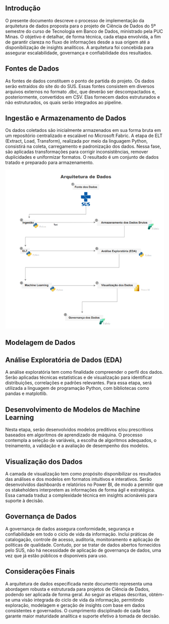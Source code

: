 ## **Introdução**

O presente documento descreve o processo de implementação da arquitetura de dados proposta para o projeto de Ciência de Dados do 5º semestre do curso de Tecnologia em Banco de Dados, ministrado pela PUC Minas. O objetivo é detalhar, de forma técnica, cada etapa envolvida, a fim de garantir clareza no fluxo de informações desde a sua origem até a disponibilização de insights analíticos. A arquitetura foi concebida para assegurar escalabilidade, governança e confiabilidade dos resultados.

## **Fontes de Dados**

As fontes de dados constituem o ponto de partida do projeto. Os dados serão extraídos do site do do SUS. Essas fontes consistem em diversos arquivos externos no formato .dbc, que deverão ser descompactados e, posteriormente, convertidos em CSV. Elas fornecem dados estruturados e não estruturados, os quais serão integrados ao pipeline.

## **Ingestão e Armazenamento de Dados**

Os dados coletados são inicialmente armazenados em sua forma bruta em um repositório centralizado e escalável no Microsoft Fabric.
A etapa de ELT (Extract, Load, Transform), realizada por meio da linguagem Python, consistirá na coleta, carregamento e padronização dos dados. Nessa fase, são aplicadas transformações para corrigir inconsistências, remover duplicidades e uniformizar formatos. O resultado é um conjunto de dados tratado e preparado para armazenamento.

<p align="center">
  <img src="arquivos/fluxograma_arquitetura.PNG" alt="Fluxo da Arquitetura" width="600"/>
</p>

## **Modelagem de Dados**



## **Análise Exploratória de Dados (EDA)**

A análise exploratória tem como finalidade compreender o perfil dos dados. Serão aplicadas técnicas estatísticas e de visualização para identificar distribuições, correlações e padrões relevantes. Para essa etapa, será utilizada a linguagem de programação Python, com bibliotecas como pandas e matplotlib.

## **Desenvolvimento de Modelos de Machine Learning**

Nesta etapa, serão desenvolvidos modelos preditivos e/ou prescritivos baseados em algoritmos de aprendizado de máquina. O processo contempla a seleção de variáveis, a escolha de algoritmos adequados, o treinamento, a validação e a avaliação de desempenho dos modelos.

## **Visualização dos Dados**

A camada de visualização tem como propósito disponibilizar os resultados das análises e dos modelos em formatos intuitivos e interativos. Serão desenvolvidos dashboards e relatórios no Power BI, de modo a permitir que os stakeholders interpretem as informações de forma ágil e estratégica. Essa camada traduz a complexidade técnica em insights acionáveis para suporte à decisão.

## **Governança de Dados**

A governança de dados assegura conformidade, segurança e confiabilidade em todo o ciclo de vida da informação. Inclui práticas de catalogação, controle de acesso, auditoria, monitoramento e aplicação de políticas de qualidade. Contudo, por se tratar de dados abertos fornecidos pelo SUS, não há necessidade de aplicação de governança de dados, uma vez que já estão públicos e disponíveis para uso.

## **Considerações Finais**
A arquitetura de dados especificada neste documento representa uma abordagem robusta e estruturada para projetos de Ciência de Dados, podendo ser aplicada de forma geral. Ao seguir as etapas descritas, obtém-se uma visão integrada do ciclo de vida da informação, permitindo exploração, modelagem e geração de insights com base em dados consistentes e governados. O cumprimento disciplinado de cada fase garante maior maturidade analítica e suporte efetivo à tomada de decisão.


